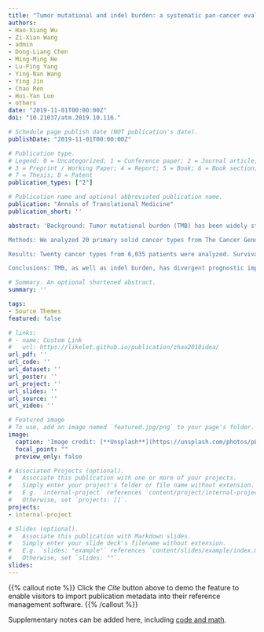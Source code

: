 ```yaml
---
title: "Tumor mutational and indel burden: a systematic pan-cancer evaluation as prognostic biomarkers"
authors:
- Hao-Xiang Wu
- Zi-Xian Wang
- admin
- Dong-Liang Chen
- Ming-Ming He
- Lu-Ping Yang
- Ying-Nan Wang
- Ying Jin
- Chao Ren
- Hui-Yan Luo
- others
date: "2019-11-01T00:00:00Z"
doi: "10.21037/atm.2019.10.116."

# Schedule page publish date (NOT publication's date).
publishDate: "2019-11-01T00:00:00Z"

# Publication type.
# Legend: 0 = Uncategorized; 1 = Conference paper; 2 = Journal article;
# 3 = Preprint / Working Paper; 4 = Report; 5 = Book; 6 = Book section;
# 7 = Thesis; 8 = Patent
publication_types: ["2"]

# Publication name and optional abbreviated publication name.
publication: "Annals of Translational Medicine"
publication_short: ''

abstract: 'Background: Tumor mutational burden (TMB) has been widely studied as a predictive biomarker of response to immune checkpoint inhibitors (ICIs). Besides, evidence suggests frameshift indels are a highly immunogenic mutational class and thus a potentially superior biomarker. However, the general prognostic impact of TMB and indel burden in patients with solid tumors has not been systematically investigated.

Methods: We analyzed 20 primary solid cancer types from The Cancer Genome Atlas (TCGA) database. Clinicopathologic factors, TMB and indel burden were collected or calculated. For each cancer type, the impact of TMB or indel burden on overall survival (OS) was evaluated using the Kaplan-Meier method and Cox regression with the method of inverse probability of treatment weighting.

Results: Twenty cancer types from 6,035 patients were analyzed. Survival analysis showed that TMB had a significant impact on OS in 14 out of these 20 cancer types. According to the general survival impact of TMB, they could be classified into three groups, namely the TMB-Worse (eight cancer types), TMB-Better (six cancer types) and TMB-Similar (six cancer types) group, in which higher TMB was associated with inferior, superior, or similar OS, respectively. The survival impacts of TMB in the TMB-Worse and TMB-Better groups were generally consistent when limited to genes from two FDA-approved panels. Notably, in two out of the six cancer types in the TMB-Similar group, the indel burden significantly affected OS.

Conclusions: TMB, as well as indel burden, has divergent prognostic impact in different cancer types, thus could be incorporated in prognostication and risk stratification. More importantly, the general prognostic impact should be taken into account when establishing the predictive function of TMB to ICI treatment.'

# Summary. An optional shortened abstract.
summary: ''

tags:
- Source Themes
featured: false

# links:
# - name: Custom Link
#   url: https://likelet.github.io/publication/zhao2018idea/
url_pdf: ''
url_code: ''
url_dataset: ''
url_poster: ''
url_project: ''
url_slides: ''
url_source: ''
url_video: ''

# Featured image
# To use, add an image named `featured.jpg/png` to your page's folder. 
image:
  caption: 'Image credit: [**Unsplash**](https://unsplash.com/photos/pLCdAaMFLTE)'
  focal_point: ""
  preview_only: false

# Associated Projects (optional).
#   Associate this publication with one or more of your projects.
#   Simply enter your project's folder or file name without extension.
#   E.g. `internal-project` references `content/project/internal-project/index.md`.
#   Otherwise, set `projects: []`.
projects:
- internal-project

# Slides (optional).
#   Associate this publication with Markdown slides.
#   Simply enter your slide deck's filename without extension.
#   E.g. `slides: "example"` references `content/slides/example/index.md`.
#   Otherwise, set `slides: ""`.
slides:
---
```


{{% callout note %}}
Click the *Cite* button above to demo the feature to enable visitors to import publication metadata into their reference management software.
{{% /callout %}}

Supplementary notes can be added here, including [code and math](https://sourcethemes.com/academic/docs/writing-markdown-latex/).
